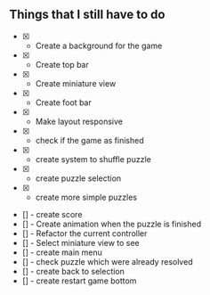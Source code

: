 ## Things that I still have to do
 - [X] - Create a background for the game
 - [X] - Create top bar
 - [X] - Create miniature view
 - [X] - Create foot bar
 - [X] - Make layout responsive
 - [X] - check if the game as finished
 - [X] - create system to shuffle puzzle
 - [X] - create puzzle selection
 - [X] - create more simple puzzles


 - [] - create score
 - [] - Create animation when the puzzle is finished
 - [] - Refactor the current controller
 - [] - Select miniature view to see
 - [] - create main menu
 - [] - check puzzle which were already resolved
 - [] - create back to selection
 - [] - create restart game bottom